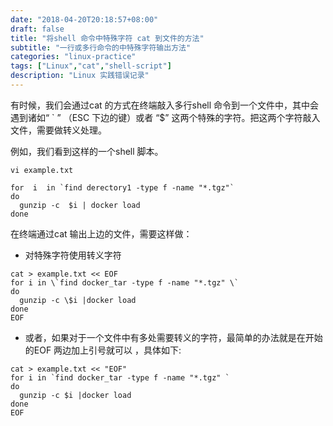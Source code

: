 ```yaml
---
date: "2018-04-20T20:18:57+08:00"
draft: false
title: "将shell 命令中特殊字符 cat 到文件的方法"
subtitle: "一行或多行命令的中特殊字符输出方法"
categories: "linux-practice"
tags: ["Linux","cat","shell-script"]
description: "Linux 实践错误记录"
---
```


有时候，我们会通过cat 的方式在终端敲入多行shell 命令到一个文件中，其中会遇到诸如“ ` ”  （ESC 下边的键）或者 “$” 这两个特殊的字符。把这两个字符敲入文件，需要做转义处理。

例如，我们看到这样的一个shell 脚本。

```
vi example.txt

for  i  in `find derectory1 -type f -name "*.tgz"`
do
  gunzip -c  $i | docker load
done
```

在终端通过cat 输出上边的文件，需要这样做：

- 对特殊字符使用转义字符

```
cat > example.txt << EOF
for i in \`find docker_tar -type f -name "*.tgz" \`
do
  gunzip -c \$i |docker load
done
EOF
```

- 或者，如果对于一个文件中有多处需要转义的字符，最简单的办法就是在开始的EOF 两边加上引号就可以 ，具体如下:

```
cat > example.txt << "EOF"
for i in `find docker_tar -type f -name "*.tgz" `
do
  gunzip -c $i |docker load
done
EOF
```






